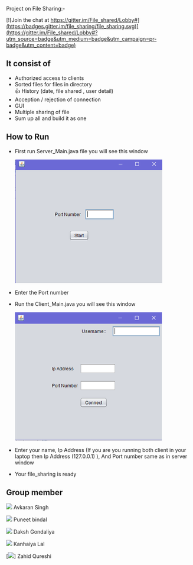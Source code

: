 Project on File Sharing:-

[![Join the chat at https://gitter.im/File_shared/Lobby#](https://badges.gitter.im/file_sharing/file_sharing.svg)](https://gitter.im/File_shared/Lobby#?utm_source=badge&utm_medium=badge&utm_campaign=pr-badge&utm_content=badge)

## It consist of
-   Authorized access to clients
-   Sorted files for files in directory<br/>:thumbsup: History (date, file shared , user detail)
-   Acception / rejection of connection
-   GUI
-   Multiple sharing of file
-   Sum up all and build it as one

## How to Run
-   First run Server_Main.java file you will see this window

    ![alt text](servermain.PNG)
    
    
-   Enter the Port number
-   Run the Client_Main.java you will see this window

    ![alt text](clientmain.PNG)
    

-   Enter your name, Ip Address (If you are you running both client in your laptop then Ip Address (127.0.0.1) ), And Port number same as in server window
-   Your file_sharing is ready 


## Group member
[<img src="https://upload.wikimedia.org/wikipedia/commons/9/91/Octicons-mark-github.svg" width="20" padding="10">](https://github.com/avsingh999) Avkaran Singh

[<img src="https://upload.wikimedia.org/wikipedia/commons/9/91/Octicons-mark-github.svg" width="20" padding="10">](https://github.com/rockstar777) Puneet bindal

[<img src="https://upload.wikimedia.org/wikipedia/commons/9/91/Octicons-mark-github.svg" width="20" padding="10">](https://github.com/DakshGondaliya) Daksh Gondaliya

[<img src="https://upload.wikimedia.org/wikipedia/commons/9/91/Octicons-mark-github.svg" width="20" padding="10">](https://github.com/lalkanhaiya) Kanhaiya Lal

[<img src="https://upload.wikimedia.org/wikipedia/commons/9/91/Octicons-mark-github.svg" width="20" padding="10">]
Zahid Qureshi
